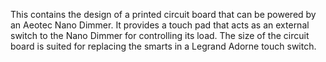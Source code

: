 This contains the design of a printed circuit board that can be powered by an Aeotec Nano Dimmer.
It provides a touch pad that acts as an external switch to the Nano Dimmer for controlling its load.
The size of the circuit board is suited for replacing the smarts in a Legrand Adorne touch switch.
